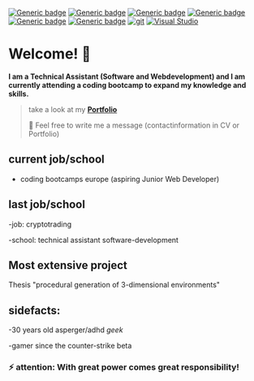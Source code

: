 [![Generic badge](https://img.shields.io/badge/HTML-5-purple.svg)](https://shields.io/)
[![Generic badge](https://img.shields.io/badge/CSS-3-green.svg)](https://shields.io/)
[![Generic badge](https://img.shields.io/badge/JS-2020-yellow.svg)](https://shields.io/)
[![Generic badge](https://img.shields.io/badge/Java-7-orange.svg)](https://shields.io/)
[![Generic badge](https://img.shields.io/badge/Python-3.6-yellow.svg)](https://shields.io/)
[![Generic badge](https://img.shields.io/badge/Vue.js-3.1-green.svg)](https://shields.io/)
[![git](https://img.shields.io/badge/--F05032?logo=git&logoColor=ffffff)](http://git-scm.com/)
[![Visual Studio](https://img.shields.io/badge/--6C33AF?logo=visual%20studio)](https://visualstudio.microsoft.com/)
# Welcome! 👋

**I am a Technical Assistant (Software and Webdevelopment) and I am currently attending a coding bootcamp to expand my knowledge and skills.**

> take a look at my **[Portfolio](https://cml-portfolio.netlify.app/ "CML Portfolio")**
> 
> 💬 Feel free to write me a message (contactinformation in CV or Portfolio)

## current job/school
- coding bootcamps europe (aspiring Junior Web Developer) 
## last job/school
-job: cryptotrading

-school: technical assistant software-development

## Most extensive project
Thesis "procedural generation of 3-dimensional environments" 

## sidefacts: 
-30 years old asperger/adhd _geek_ 

-gamer since the counter-strike beta




### ⚡ attention: With great power comes great responsibility!




<!--
**ChristianMLux/ChristianMLux** is a ✨ _special_ ✨ repository because its `README.md` (this file) appears on your GitHub profile.

Here are some ideas to get you started:

- 🔭 I’m currently working on ...
- 🌱 I’m currently learning ...
- 👯 I’m looking to collaborate on ...
- 🤔 I’m looking for help with ...
- 💬 Ask me about ...
- 📫 How to reach me: ...
- 😄 Pronouns: ...
- ⚡ Fun fact: ...
-->
